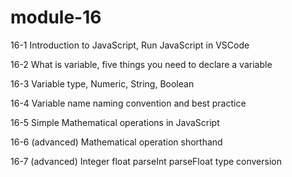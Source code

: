# module-16

16-1 Introduction to JavaScript, Run JavaScript in VSCode

16-2 What is variable, five things you need to declare a variable

16-3 Variable type, Numeric, String, Boolean

16-4 Variable name naming convention and best practice

16-5 Simple Mathematical operations in JavaScript

16-6 (advanced) Mathematical operation shorthand

16-7 (advanced) Integer float parseInt parseFloat type conversion

